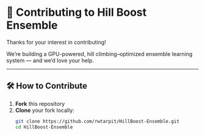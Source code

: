 # 🤝 Contributing to Hill Boost Ensemble

Thanks for your interest in contributing!

We’re building a GPU-powered, hill climbing–optimized ensemble learning system — and we’d love your help.

---

## 🛠️ How to Contribute

1. **Fork** this repository
2. **Clone** your fork locally:
   ```bash
   git clone https://github.com/rwtarpit/HillBoost-Ensemble.git
   cd HillBoost-Ensemble
